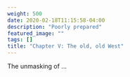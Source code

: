 ```yaml
---
weight: 500
date: 2020-02-18T11:15:58-04:00
description: "Poorly prepared"
featured_image: ""
tags: []
title: "Chapter V: The old, old West"
---
```


The unmasking of ...
